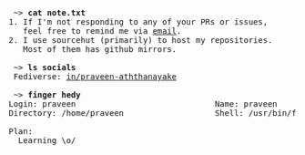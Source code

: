 <pre>
 ~> <strong>cat note.txt</strong>
1. If I'm not responding to any of your PRs or issues,
   feel free to remind me via <a href="mailto:aththanayakempa@gmail.com">email</a>.
2. I use sourcehut (primarily) to host my repositories.
   Most of them has github mirrors.
 
 ~> <strong>ls socials</strong>
 Fediverse: <a rel=me href="[https://tilde.zone/@hedy](https://www.linkedin.com/in/praveen-aththanayake/)">in/praveen-aththanayake</a>

 ~> <strong>finger hedy</strong>
Login: praveen                             Name: praveen
Directory: /home/praveen                   Shell: /usr/bin/fish
<!-- Project:
  - <a href="https://github.com/hedyhli/dotfiles">dotfiles</a>
  - <a href="https://github.com/hedyhli/outline.nvim">outline.nvim</a>
  - Drafting (b|gem|ph|sh)log posts - but not publishing :>
  - Working on <a href="https://github.com/hedyhli/gelim">gelim</a> (terminal gemini client) and <a href="https://github.com/hedyhli/spsrv">spsrv</a> (spartan server). -->
Plan:
  Learning \o/
</pre>
